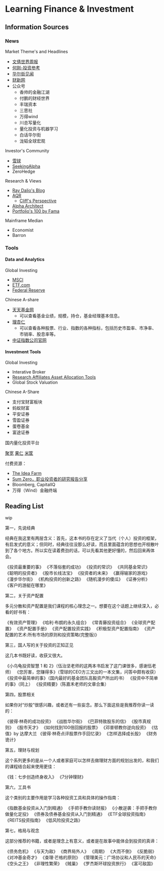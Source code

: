 # Learning Finance & Investment

## Information Sources

### News

Market Theme's and Headlines

- [文倩世界周报](https://www.youtube.com/channel/UC6ebRQXZfOLrKALxwUh84Sg)
- [何刚-投资参考](https://www.dedao.cn/course/detail?id=lQr3o4dMw8ZKgdasP7V7N2xDyWeEq1)
- [华尔街见闻](https://wallstreetcn.com/)
- [财新网](https://www.caixin.com/?HOLDZH)
- 公众号
  - 香帅的金融江湖
  - 付鹏的财经世界
  - 丰瑞资本
  - 三思社
  - 万得wind
  - 川总写量化
  - 量化投资与机器学习
  - 白话华尔街
  - 泷韬全球宏观

Investor's Community

- [雪球](https://xueqiu.com/)
- [SeekingAlpha](https://seekingalpha.com/market-news)
- ZeroHedge


Research & Views

- [Ray Dalio's Blog](https://www.linkedin.com/in/raydalio/recent-activity/posts/)
- [AQR](https://www.aqr.com/Insights/Research)
  - [Cliff's Perspective](https://www.aqr.com/Insights/Perspectives)
- [Alpha Architect](https://alphaarchitect.com/blog/)
- [Portfolio's 100 by Fama](https://www.ifa.com/portfolios/100/)

Mainframe Median

- Economist
- Barron

### Tools

#### Data and Analytics

Global Investing

- [MSCI](https://www.msci.com)
- [ETF.com](https://www.etf.com)
- [Federal Reserve](https://www.federalreserve.gov)

Chinese A-share

- [天天基金网](http://fund.eastmoney.com/data/)
  - 可以查看基金业绩，规模，持仓，基金经理基本信息。
- [理杏仁](https://www.lixinger.com/analytics/company/dashboard/mutual-market/ha)
  - 可以查看各种股票、行业、指数的各种指标，包括历史市盈率、市净率、市销率、股息率等。
- [中证指数公司官网](https://www.csindex.com.cn/#/research/catalogue)

#### Investment Tools

Global Investing

- Interative Broker
- [Research Affiliates Asset Allocation Tools](https://interactive.researchaffiliates.com/asset-allocation#!/?currency=USD&expanded=tertiary&group=all&model=ER&models=ER&scale=LINEAR&terms=REAL&tertiary=shiller-pe-cape-ratio-box&type=Equities)
- Global Stock Valuation

Chinese A-Share

- 支付宝财富板块
- 蚂蚁财富
- 平安证券
- 雪盈证券
- 蛋卷基金
- 富途证券

国内量化投资平台

[聚宽](https://www.joinquant.com)
[果仁](https://guorn.com)
[米筐](https://www.ricequant.com)

付费资源：

- [The Idea Farm](https://theideafarm.com)
- [Sum Zero，职业投资者的研究报告分享](https://sumzero.com)
- Bloomberg, CapitalIQ
- 万得（Wind）金融终端


## Reading List




wip

第一，先说经典

经典在我这里有两层含义：首先，这本书的存在定义了当代（个人）投资的框架，有启发式的意义；但同时，经典往往没那么好读，而且里面蕴含的思想也开枝散叶到了各个地方。所以实在读着费劲的话，可以先看其他更好懂的，然后回来再体会。

《投资最重要的事》 
《不落俗套的成功》 
《投资的常识》 
《共同基金常识》 
《聪明的投资者》 
《股市长线法宝》 
《投资者的未来》 
《赢得输家的游戏》 
《漫步华尔街》 
《机构投资的创新之路》 
《随机漫步的傻瓜》 
《证券分析》 
《客户的游艇在哪里》 

第二，关于资产配置

多元分散和资产配置是我们课程的核心理念之一。想要在这个话题上继续深入，必看的好书有：

《有效资产管理》 
《哈利·布朗的永久组合》 
《常青藤投资组合》 
《全球资产配置》 
《资产配置手册》 
《资产配置投资实践》 
《积极型资产配置指南》 
《资产配置的艺术:所有市场的原则和投资策略(完整版)》

第三，国人写的关于投资的正知正见

这几本书既好读，收获又很大。

《小乌龟投资智慧 1 和 2》（伍治坚老师的这两本书启发了这门课很多，感谢伍老师） 
《您厉害，您赚得多》（雪球的CEO方三文出的一本文集，问答中颇有收获） 
《投资中最简单的事》（国内最好的基金团队高毅资产所出的书） 
《投资中不简单的事》（同上） 
《投资精要》（陈嘉禾老师的文章合集） 

第四，股票相关

如果你对“炒股”很感兴趣，或者还有一些妄念。那么下面这些是我推荐你读一读的：

《彼得·林奇的成功投资》 
《战胜华尔街》 
《巴菲特致股东的信》 
《股市真规则》 
《股市天才》 
《如何找到100倍回报的股票》 
《邓普顿教你逆向投资》 
《估值》by 达摩大兰 
《彼得·林奇点评股票作手回忆录》 
《怎样选择成长股》 
《财务诡计》 

第五，理财与规划

这个系列更多的是从一个人或者家庭可以怎样去做理财方面的规划出发的，和我们的课程结合起来使用更佳：

《钱：七步创造终身收入》 
《7分钟理财》

第六，工具书

这个类别的主要作用是学习各种投资工具和具体的操作指南：

《指数基金投资从入门到精通》
《手把手教你读财报》 
《小散逆袭：手把手教你做量化定投》 
《债券及债券基金投资从入门到精通》 
《ETF全球投资指南》 
《REITS投资指南》 
《低风险投资之路》 

第七，格局与观念

这部分推荐的书籍，或者是理念上有意义，或者是在故事中能体会到投资的真谛：


《债务危机》 
《与天为敌》 
《商界局外人》 
《周期》 
《大而不倒》 
《反脆弱》 
《对冲基金奇才》 
《查理·芒格的原则》 
《管理美元：广场协议和人民币的天命》 
《空头之王》 
《非理性繁荣》 
《贼巢》 
《罗杰斯环球投资旅行》 
《富可敌国》 
